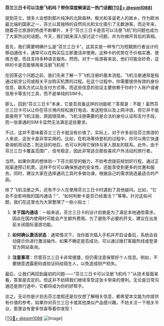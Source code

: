 **芬兰三日卡可以注册飞机吗？带你深度解读这一热门话题[[TG💪+ @esim1088](https://t.me/s/esim1088)]**

提到芬兰，很多人会想到那片纯净的北欧森林、极光和圣诞老人的故乡。作为欧洲最北端的国家之一，芬兰以其独特的自然风光和文化吸引了无数游客。而近年来，随着芬兰旅游的热度不断攀升，关于“芬兰三日卡是否可以注册飞机”的问题也成为了大家热议的话题。今天，我们就来深入探讨这个问题，并为你揭开背后的真相。

首先，我们需要明确什么是“芬兰三日卡”。这其实是一种专门为短期旅行者设计的移动通信卡，通常可以在购买后立即激活并使用。这种卡的优势在于价格实惠、使用方便，而且支持多种语言服务。然而，对于一些游客来说，他们可能会好奇，这样的卡是否能够用来注册飞机呢？

在回答这个问题之前，我们先来了解一下飞机注册的基本流程。飞机注册通常是指通过航空公司或相关平台购买机票的过程。在这个过程中，你需要提供有效的身份信息、联系方式以及支付方式等。而这些信息的验证主要依赖于你的个人账户或者信用卡等支付工具，而不是单纯的SIM卡。

那么，回到“芬兰三日卡”本身，它是否具备这样的功能呢？答案是：不能！虽然芬兰三日卡可以让你在芬兰境内轻松拨打电话、发送短信以及上网冲浪，但它并不能直接用于飞机注册。原因很简单，飞机注册需要的是合法的身份认证和支付手段，而一张普通的SIM卡显然无法满足这些要求。

不过，这并不意味着芬兰三日卡就没有价值了。实际上，对于许多前往芬兰旅游的人来说，这张卡是非常实用的。比如，在机场等待登机的过程中，你可以用它快速查询航班动态；到达目的地后，也可以利用它保持与家人朋友的联系。此外，由于芬兰三日卡覆盖范围广、信号稳定，因此非常适合那些喜欢户外活动的旅行者。

当然，如果你真的想体验一下芬兰航空的魅力，不妨考虑提前规划好行程，通过正规渠道预订机票。这样不仅可以确保旅途的安全性，还能享受到更多的优惠和服务。同时，建议大家在选择通讯工具时多做功课，根据自己的需求挑选最适合的产品。

除了飞机注册之外，还有不少人在使用芬兰三日卡时遇到了其他疑问。比如，“它会不会影响我的国内通话？”、“如何判断卡是否已经激活？”等等。针对这些问题，我们在这里也为大家整理了一些小贴士：

1. **关于国内通话**：一般来说，芬兰三日卡的设计初衷是为了满足本地通信需求，因此在国内使用时可能会产生额外费用。为了避免不必要的开支，建议在出发前关闭国际漫游功能。
   
2. **如何确认激活状态**：通常情况下，当你首次插入手机并开启设备后，系统会自动提示你进行激活操作。如果不确定是否成功，可以通过拨打客服热线或登录官方网站查询。

3. **注意事项**：尽管芬兰三日卡非常便捷，但仍需注意保管好个人信息。例如，不要随意透露密码或验证码给陌生人，以免造成财产损失。

最后，让我们再回到最初的问题——“芬兰三日卡可以注册飞机吗？”从技术层面来看，答案是否定的。但这并不妨碍我们继续享受这张卡带来的便利。无论是日常沟通还是旅行途中，它都将成为你的好帮手。

总之，无论你是计划去芬兰度假还是仅仅想了解相关信息，都希望本文能为你提供有价值的参考。如果你对芬兰三日卡或其他类似产品感兴趣，不妨关注一下相关平台，那里会有更多惊喜等着你发现！

[[TG💪+ @esim1088](https://t.me/s/esim1088) ![Image](https://i.postimg.cc/4NQfJmqS/Snipaste-2025-05-13-00-14-12.png)]